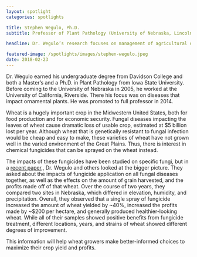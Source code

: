 ```yaml
---
layout: spotlight
categories: spotlights

title: Stephen Wegulo, Ph.D.
subtitle: Professor of Plant Pathology (University of Nebraska, Lincoln)

headline: Dr. Wegulo’s research focuses on management of agricultural diseases, with a particular focus on wheat.

featured-image: /spotlights/images/stephen-wegulo.jpeg
date: 2018-02-23
---
```


Dr. Wegulo earned his undergraduate degree from Davidson College and both a Master’s and a Ph.D. in Plant Pathology from Iowa State University. Before coming to the University of Nebraska in 2005, he worked at the University of California, Riverside. There his focus was on diseases that impact ornamental plants. He was promoted to full professor in 2014.

Wheat is a hugely important crop in the Midwestern United States, both for food production and for economic security. Fungal diseases impacting the leaves of wheat cause dramatic loss of usable crop, estimated at $5 billion lost per year. Although wheat that is genetically resistant to fungal infection would be cheap and easy to make, these varieties of wheat have not grown well in the varied environment of the Great Plains. Thus, there is interest in chemical fungicides that can be sprayed on the wheat instead.

The impacts of these fungicides have been studied on specific fungi, but in a <a class="light-bg" href="https://doi.org/10.2134/agronj2017.07.0383" target="_blank" rel="noopener noreferrer">recent paper</a>,, Dr. Wegulo and others looked at the bigger picture. They asked about the impacts of fungicide application on all fungal diseases together, as well as the effects on the amount of grain harvested, and the profits made off of that wheat. Over the course of two years, they compared two sites in Nebraska, which differed in elevation, humidity, and precipitation. Overall, they observed that a single spray of fungicide increased the amount of wheat yielded by ~40%, increased the profits made by ~$200 per hectare, and generally produced healthier-looking wheat. While all of their samples showed positive benefits from fungicide treatment, different locations, years, and strains of wheat showed different degrees of improvement.

This information will help wheat growers make better-informed choices to maximize their crop yield and profits.